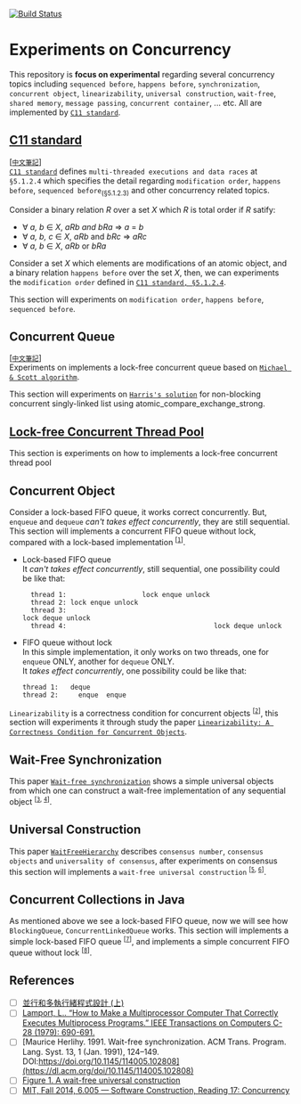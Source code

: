 [![Build Status](https://travis-ci.com/jeffrey-minwei/experiments-on-concurrency.svg?branch=master)](https://travis-ci.com/jeffrey-minwei/experiments-on-concurrency)
# Experiments on Concurrency

This repository is **focus on experimental** regarding several concurrency topics including `sequenced before`, `happens before`, `synchronization`, `concurrent object`, `linearizability`, `universal construction`, `wait-free`, `shared memory`, `message passing`, `concurrent container`, ... etc. All are implemented by [`C11 standard`](http://www.open-std.org/jtc1/sc22/wg14/www/docs/n1570.pdf).

## [C11 standard](http://www.open-std.org/jtc1/sc22/wg14/www/docs/n1570.pdf)
[[`中文筆記`](https://hackmd.io/@butastur/concurrency-happens-before)]</br>
[`C11 standard`](http://www.open-std.org/jtc1/sc22/wg14/www/docs/n1570.pdf) defines `multi-threaded executions and data races` at `§5.1.2.4` which specifies the detail regarding `modification order`, `happens before`, `sequenced before`<sub>(§5.1.2.3)</sub> and other concurrency related topics. 

Consider a binary relation *R* over a set *X* which *R* is total order if *R* satify:
- ∀  *a, b* ∈  *X*, *aRb and bRa* ⇒  *a* = *b*
- ∀  *a, b, c* ∈  *X*, *aRb* and *bRc* ⇒  *aRc*
- ∀  *a, b* ∈  *X*, *aRb* or *bRa*

Consider a set *X* which elements are modifications of an atomic object, and a binary relation `happens before` over the set *X*, then, we can experiments the `modification order` defined in [`C11 standard, §5.1.2.4`](http://www.open-std.org/jtc1/sc22/wg14/www/docs/n1570.pdf).

This section will experiments on `modification order`, `happens before`, `sequenced before`.

## Concurrent Queue
[[`中文筆記`](https://hackmd.io/@butastur/concurrent-queue)]</br>
Experiments on implements a lock-free concurrent queue based on [`Michael & Scott algorithm`](https://www.researchgate.net/publication/2804621_Simple_Fast_and_Practical_Non-Blocking_and_Blocking_Concurrent_Queue_Algorithms).

This section will experiments on [`Harris's solution`](https://en.wikipedia.org/wiki/Non-blocking_linked_list) for non-blocking concurrent singly-linked list using atomic_compare_exchange_strong.

## [Lock-free Concurrent Thread Pool](https://github.com/jeffrey-minwei/experiments-on-concurrency/tree/master/concurrent-thread-pool)
This section is experiments on how to implements a lock-free concurrent thread pool

## Concurrent Object
Consider a lock-based FIFO queue, it works correct concurrently. But, `enqueue` and `dequeue` *can't takes effect concurrently*, they are still sequential. This section will implements a concurrent FIFO queue without lock, compared with a lock-based implementation <sup>[[`1`](http://cs.brown.edu/courses/cs176/lectures/chapter_03.pdf)]</sup>.
- Lock-based FIFO queue</br>
  It *can't takes effect concurrently*, still sequential, one possibility could be like that:
  ```
    thread 1:                   lock enque unlock
    thread 2: lock enque unlock
    thread 3:                                                       lock deque unlock
    thread 4:                                     lock deque unlock
  ```
- FIFO queue without lock</br>
  In this simple implementation, it only works on two threads, one for `enqueue` ONLY, another for `dequeue` ONLY.</br>
  It *takes effect concurrently*,  one possibility could be like that:
  ```
  thread 1:   deque
  thread 2:     enque  enque
  ```

`Linearizability` is a correctness condition for concurrent objects <sup>[[`2`](https://cs.brown.edu/~mph/HerlihyW90/p463-herlihy.pdf)]</sup>, this section will experiments it through study the paper [`Linearizability: A Correctness Condition for Concurrent Objects`](https://cs.brown.edu/~mph/HerlihyW90/p463-herlihy.pdf).

## Wait-Free Synchronization
This paper [`Wait-free synchronization`](https://dl.acm.org/doi/10.1145/114005.102808) shows a simple universal objects from which one can construct a wait-free implementation of any sequential object <sup>[[`3`](https://dl.acm.org/doi/10.1145/114005.102808), [`4`](http://cs.brown.edu/courses/cs176/lectures/chapter_05.pdf)]</sup>.

## Universal Construction
This paper [`WaitFreeHierarchy`](https://www.cs.yale.edu/homes/aspnes/pinewiki/WaitFreeHierarchy.html) describes `consensus number`, `consensus objects` and `universality of consensus`, after experiments on consensus this section will implements a `wait-free universal construction` <sup>[[`5`](https://www.semanticscholar.org/paper/A-Universal-Construction-for-Concurrent-Objects-Guerraoui-Raynal/a2b636c979c2581eff2e0d67dea269fb4d8067d1/figure/0), [`6`](http://cs.brown.edu/courses/cs176/lectures/chapter_06.pdf)]</sup>.

## Concurrent Collections in Java
As mentioned above we see a lock-based FIFO queue, now we will see how `BlockingQueue`, `ConcurrentLinkedQueue` works. This section will implements a simple lock-based FIFO queue <sup>[[`7`](https://docs.oracle.com/javase/8/docs/api/java/util/concurrent/BlockingQueue.html)]</sup>, and implements a simple concurrent FIFO queue without lock <sup>[[`8`](https://github.com/frohoff/jdk8u-jdk/blob/master/src/share/classes/java/util/concurrent/ConcurrentLinkedQueue.java)]</sup>.

## References
- [ ] [並行和多執行緒程式設計 (上)](https://www.youtube.com/watch?v=i23aGY2173g)
- [ ] [Lamport, L.. “How to Make a Multiprocessor Computer That Correctly Executes Multiprocess Programs.” IEEE Transactions on Computers C-28 (1979): 690-691.](https://www.semanticscholar.org/paper/How-to-Make-a-Multiprocessor-Computer-That-Executes-Lamport/bdacc240ee817e6565f27f40f8658c037a457a13)
- [ ] [Maurice Herlihy. 1991. Wait-free synchronization. ACM Trans. Program. Lang. Syst. 13, 1 (Jan. 1991), 124–149. DOI:https://doi.org/10.1145/114005.102808](https://dl.acm.org/doi/10.1145/114005.102808)
- [ ] [Figure 1. A wait-free universal construction](https://www.semanticscholar.org/paper/A-Universal-Construction-for-Concurrent-Objects-Guerraoui-Raynal/a2b636c979c2581eff2e0d67dea269fb4d8067d1/figure/0)
- [ ] [MIT, Fall 2014, 6.005 — Software Construction, Reading 17: Concurrency](http://web.mit.edu/6.005/www/fa14/classes/17-concurrency/)
